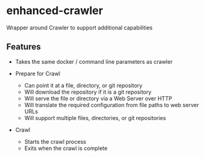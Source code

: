 # enhanced-crawler
Wrapper around Crawler to support additional capabilities

## Features

- Takes the same docker / command line parameters as crawler

- Prepare for Crawl
  - Can point it at a file, directory, or git repository
  - Will download the repository if it is a git repository
  - Will serve the file or directory via a Web Server over HTTP
  - Will translate the required configuration from file paths to web server URLs
  - Will support multiple files, directories, or git repositories
- Crawl
  - Starts the crawl process
  - Exits when the crawl is complete
